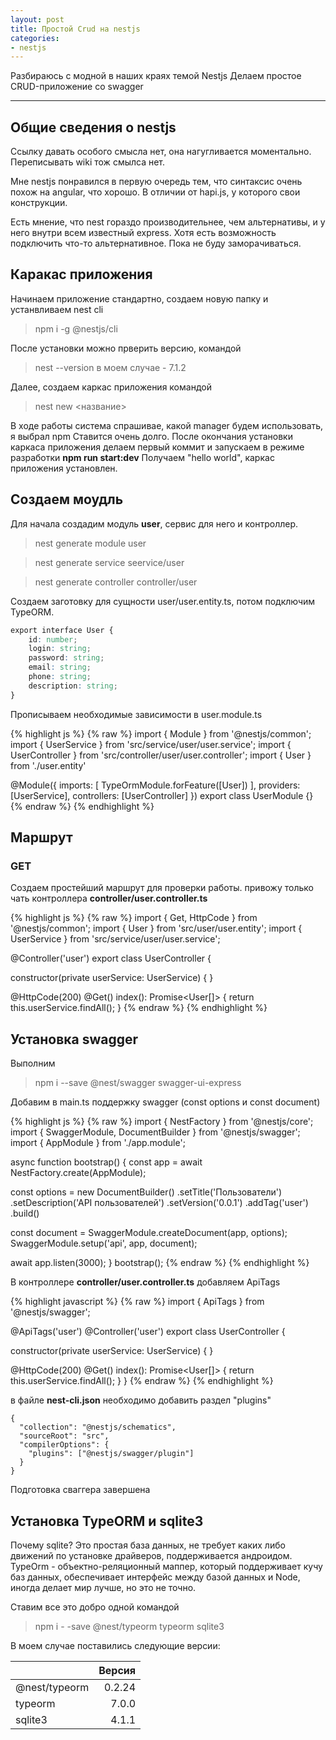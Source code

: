 ```yaml
---
layout: post
title: Простой Crud на nestjs
categories: 
- nestjs
---
```


Разбираюсь с модной в наших краях темой Nestjs
Делаем простое CRUD-приложение со swagger

---
## Общие сведения о nestjs

Ссылку давать особого смысла нет, она нагугливается моментально. 
Переписывать wiki тож смылса нет.

Мне nestjs понравился в первую очередь тем, что синтаксис очень похож на angular, что хорошо. В отличии от hapi.js,
у которого свои конструкции.

Есть мнение, что nest гораздо производительнее, чем альтернативы, и у него внутри всем известный express.
Хотя есть возможность подключить что-то альтернативное. Пока не буду заморачиваться.

## Каракас приложения

Начинаем приложение стандартно, создаем новую папку и устанвливаем nest cli
>npm i -g @nestjs/cli

После установки можно прверить версию, командой 
>nest --version   в моем случае - 7.1.2 

Далее, создаем каркас приложения командой
>nest new <название>

В ходе работы система спрашивае, какой manager будем использовать, я выбрал npm
Ставится очень долго. 
После окончания установки каркаса приложения делаем первый коммит и запускаем в режиме разработки **npm run start:dev**
Получаем "hello world", каркас приложения установлен.

## Создаем моудль 
Для начала создадим модуль **user**, сервис для него и контроллер.

>nest generate module user

>nest generate service seervice/user

>nest generate controller controller/user

Создаем заготовку для сущности user/user.entity.ts, потом подключим TypeORM.

``` css
export interface User {
    id: number;
    login: string;
    password: string;
    email: string;
    phone: string;
    description: string;    
}
```

Прописываем необходимые зависимости в user.module.ts 

{% highlight js %}
{% raw %}
import { Module } from '@nestjs/common';
import { UserService } from 'src/service/user/user.service';
import { UserController } from 'src/controller/user/user.controller';
import { User } from './user.entity'

@Module({
  imports: [
    TypeOrmModule.forFeature([User])
  ],
  providers: [UserService],
  controllers: [UserController]
})
export class UserModule {}
{% endraw %}
{% endhighlight %}

## Маршрут
### GET

Создаем простейший маршрут для проверки работы.
привожу только чать контроллера **controller/user.controller.ts**

{% highlight js %}
{% raw %}
import { Get, HttpCode } from '@nestjs/common';
import { User } from 'src/user/user.entity';
import { UserService } from 'src/service/user/user.service';

@Controller('user')
export class UserController {

  constructor(private userService: UserService) { }
  
  @HttpCode(200)
  @Get()
  index(): Promise<User[]> {
    return this.userService.findAll();
  }
{% endraw %}
{% endhighlight %}

## Установка swagger

Выполним 

>npm i --save @nest/swagger swagger-ui-express

Добавим в main.ts поддержку swagger (const options и const document)

{% highlight js %}
{% raw %}
import { NestFactory } from '@nestjs/core';
import { SwaggerModule, DocumentBuilder } from '@nestjs/swagger';
import { AppModule } from './app.module';

async function bootstrap() {
  const app = await NestFactory.create(AppModule);
  
  const options = new DocumentBuilder()
  .setTitle('Пользователи')
  .setDescription('API пользователей')
  .setVersion('0.0.1')
  .addTag('user')
  .build()

  const document = SwaggerModule.createDocument(app, options);
  SwaggerModule.setup('api', app, document);
  
  
  await app.listen(3000);
}
bootstrap();
{% endraw %}
{% endhighlight %}

В контроллере **controller/user.controller.ts** добавляем ApiTags

{% highlight javascript %}
{% raw %}
import { ApiTags } from '@nestjs/swagger';

@ApiTags('user')
@Controller('user')
export class UserController {

  constructor(private userService: UserService) { }

  @HttpCode(200)
  @Get()
  index(): Promise<User[]> {
    return this.userService.findAll();
  }
}
{% endraw %}
{% endhighlight %}

в файле **nest-cli.json** необходимо добавить раздел "plugins"

```
{
  "collection": "@nestjs/schematics",
  "sourceRoot": "src",
  "compilerOptions": {
    "plugins": ["@nestjs/swagger/plugin"]
  }
}

```

Подготовка сваггера завершена

## Установка TypeORM и sqlite3

Почему sqlite? Это простая база данных, не требует каких либо движений по установке драйверов, поддерживается андроидом.
TypeOrm - объектно-реляционный маппер, который поддерживает кучу баз данных, обеспечивает интерфейс между базой данных и Node, иногда делает мир лучше, но это не точно. 

Ставим все это добро одной командой 

>npm i - -save @nest/typeorm typeorm sqlite3

В моем случае поставились следующие версии:


|               | Версия |
| ------------- | ------:|
| @nest/typeorm | 0.2.24 |
| typeorm       | 7.0.0  |
| sqlite3       | 4.1.1  |
